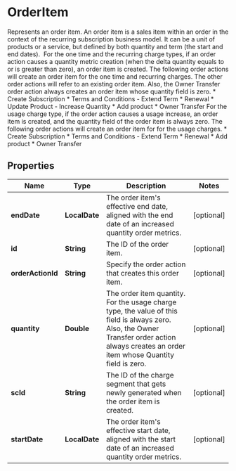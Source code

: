 

# OrderItem

Represents an order item. An order item is a sales item within an order in the context of the recurring subscription business model. It can be a unit of products or a service, but defined by both quantity and term (the start and end dates).   For the one time and the recurring charge types, if an order action causes a quantity metric creation (when the delta quantity equals to or is greater than zero), an order item is created.  The following order actions will create an order item for the one time and recurring charges. The other order actions will refer to an existing order item. Also, the Owner Transfer order action always creates an order item whose quantity field is zero.    * Create Subscription   * Terms and Conditions - Extend Term   * Renewal   * Update Product - Increase Quantity   * Add product   * Owner Transfer  For the usage charge type, if the order action causes a usage increase, an order item is created, and the quantity field of the order item is always zero.  The following order actions will create an order item for for the usage charges.    * Create Subscription   * Terms and Conditions - Extend Term   * Renewal   * Add product   * Owner Transfer 

## Properties

| Name | Type | Description | Notes |
|------------ | ------------- | ------------- | -------------|
|**endDate** | **LocalDate** | The order item&#39;s effective end date, aligned with the end date of an increased quantity order metrics. |  [optional] |
|**id** | **String** | The ID of the order item. |  [optional] |
|**orderActionId** | **String** | Specify the order action that creates this order item. |  [optional] |
|**quantity** | **Double** | The order item quantity. For the usage charge type, the value of this field is always zero. Also, the Owner Transfer order action always creates an order item whose Quantity field is zero. |  [optional] |
|**scId** | **String** | The ID of the charge segment that gets newly generated when the order item is created. |  [optional] |
|**startDate** | **LocalDate** | The order item&#39;s effective start date, aligned with the start date of an increased quantity order metrics. |  [optional] |



